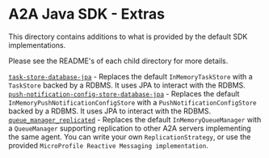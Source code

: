 # A2A Java SDK - Extras

This directory contains additions to what is provided by the default SDK implementations.

Please see the README's of each child directory for more details.

[`task-store-database-jpa`](./task-store-database-jpa/README.md) - Replaces the default `InMemoryTaskStore` with a `TaskStore` backed by a RDBMS. It uses JPA to interact with the RDBMS.
[`push-notification-config-store-database-jpa`](./push-notification-config-store-database-jpa/README.md) - Replaces the default `InMemoryPushNotificationConfigStore` with a `PushNotificationConfigStore` backed by a RDBMS. It uses JPA to interact with the RDBMS.
[`queue_manager_replicated`](./queue_manager_replicated/README.md) - Replaces the default `InMemoryQueueManager` with a `QueueManager` supporting replication to other A2A servers implementing the same agent. You can write your own `ReplicationStrategy`, or use the provided `MicroProfile Reactive Messaging implementation`.